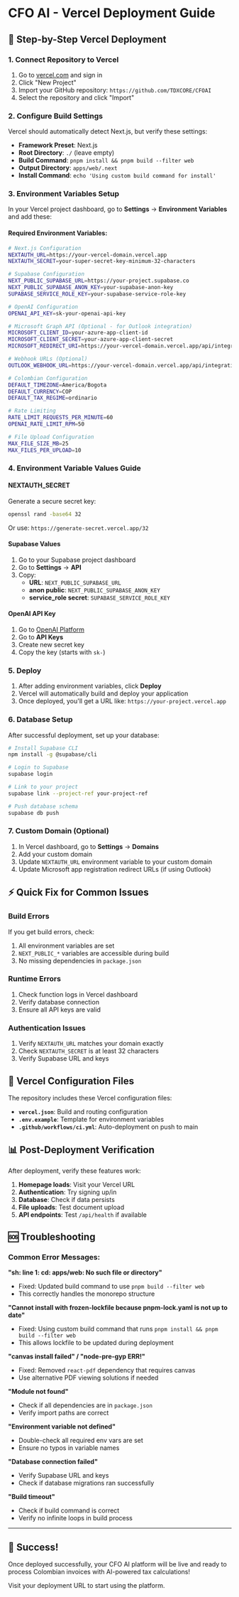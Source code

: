 # CFO AI - Vercel Deployment Guide

## 🚀 Step-by-Step Vercel Deployment

### 1. **Connect Repository to Vercel**

1. Go to [vercel.com](https://vercel.com) and sign in
2. Click "New Project"
3. Import your GitHub repository: `https://github.com/TDXCORE/CFOAI`
4. Select the repository and click "Import"

### 2. **Configure Build Settings**

Vercel should automatically detect Next.js, but verify these settings:

- **Framework Preset**: Next.js
- **Root Directory**: `./` (leave empty)
- **Build Command**: `pnpm install && pnpm build --filter web`
- **Output Directory**: `apps/web/.next`
- **Install Command**: `echo 'Using custom build command for install'`

### 3. **Environment Variables Setup**

In your Vercel project dashboard, go to **Settings** → **Environment Variables** and add these:

#### **Required Environment Variables:**

```bash
# Next.js Configuration
NEXTAUTH_URL=https://your-vercel-domain.vercel.app
NEXTAUTH_SECRET=your-super-secret-key-minimum-32-characters

# Supabase Configuration
NEXT_PUBLIC_SUPABASE_URL=https://your-project.supabase.co
NEXT_PUBLIC_SUPABASE_ANON_KEY=your-supabase-anon-key
SUPABASE_SERVICE_ROLE_KEY=your-supabase-service-role-key

# OpenAI Configuration
OPENAI_API_KEY=sk-your-openai-api-key

# Microsoft Graph API (Optional - for Outlook integration)
MICROSOFT_CLIENT_ID=your-azure-app-client-id
MICROSOFT_CLIENT_SECRET=your-azure-app-client-secret
MICROSOFT_REDIRECT_URI=https://your-vercel-domain.vercel.app/api/integrations/outlook/auth

# Webhook URLs (Optional)
OUTLOOK_WEBHOOK_URL=https://your-vercel-domain.vercel.app/api/integrations/outlook/webhook

# Colombian Configuration
DEFAULT_TIMEZONE=America/Bogota
DEFAULT_CURRENCY=COP
DEFAULT_TAX_REGIME=ordinario

# Rate Limiting
RATE_LIMIT_REQUESTS_PER_MINUTE=60
OPENAI_RATE_LIMIT_RPM=50

# File Upload Configuration
MAX_FILE_SIZE_MB=25
MAX_FILES_PER_UPLOAD=10
```

### 4. **Environment Variable Values Guide**

#### **NEXTAUTH_SECRET**
Generate a secure secret key:
```bash
openssl rand -base64 32
```
Or use: `https://generate-secret.vercel.app/32`

#### **Supabase Values**
1. Go to your Supabase project dashboard
2. Go to **Settings** → **API**
3. Copy:
   - **URL**: `NEXT_PUBLIC_SUPABASE_URL`
   - **anon public**: `NEXT_PUBLIC_SUPABASE_ANON_KEY`
   - **service_role secret**: `SUPABASE_SERVICE_ROLE_KEY`

#### **OpenAI API Key**
1. Go to [OpenAI Platform](https://platform.openai.com/)
2. Go to **API Keys**
3. Create new secret key
4. Copy the key (starts with `sk-`)

### 5. **Deploy**

1. After adding environment variables, click **Deploy**
2. Vercel will automatically build and deploy your application
3. Once deployed, you'll get a URL like: `https://your-project.vercel.app`

### 6. **Database Setup**

After successful deployment, set up your database:

```bash
# Install Supabase CLI
npm install -g @supabase/cli

# Login to Supabase
supabase login

# Link to your project
supabase link --project-ref your-project-ref

# Push database schema
supabase db push
```

### 7. **Custom Domain (Optional)**

1. In Vercel dashboard, go to **Settings** → **Domains**
2. Add your custom domain
3. Update `NEXTAUTH_URL` environment variable to your custom domain
4. Update Microsoft app registration redirect URLs (if using Outlook)

## ⚡ Quick Fix for Common Issues

### **Build Errors**

If you get build errors, check:
1. All environment variables are set
2. `NEXT_PUBLIC_*` variables are accessible during build
3. No missing dependencies in `package.json`

### **Runtime Errors**

1. Check function logs in Vercel dashboard
2. Verify database connection
3. Ensure all API keys are valid

### **Authentication Issues**

1. Verify `NEXTAUTH_URL` matches your domain exactly
2. Check `NEXTAUTH_SECRET` is at least 32 characters
3. Verify Supabase URL and keys

## 🔧 Vercel Configuration Files

The repository includes these Vercel configuration files:

- **`vercel.json`**: Build and routing configuration
- **`.env.example`**: Template for environment variables
- **`.github/workflows/ci.yml`**: Auto-deployment on push to main

## 📊 Post-Deployment Verification

After deployment, verify these features work:

1. **Homepage loads**: Visit your Vercel URL
2. **Authentication**: Try signing up/in
3. **Database**: Check if data persists
4. **File uploads**: Test document upload
5. **API endpoints**: Test `/api/health` if available

## 🆘 Troubleshooting

### Common Error Messages:

**"sh: line 1: cd: apps/web: No such file or directory"**
- Fixed: Updated build command to use `pnpm build --filter web`
- This correctly handles the monorepo structure

**"Cannot install with frozen-lockfile because pnpm-lock.yaml is not up to date"**
- Fixed: Using custom build command that runs `pnpm install && pnpm build --filter web`
- This allows lockfile to be updated during deployment

**"canvas install failed" / "node-pre-gyp ERR!"**
- Fixed: Removed `react-pdf` dependency that requires canvas
- Use alternative PDF viewing solutions if needed

**"Module not found"**
- Check if all dependencies are in `package.json`
- Verify import paths are correct

**"Environment variable not defined"**
- Double-check all required env vars are set
- Ensure no typos in variable names

**"Database connection failed"**
- Verify Supabase URL and keys
- Check if database migrations ran successfully

**"Build timeout"**
- Check if build command is correct
- Verify no infinite loops in build process

---

## 🎉 Success!

Once deployed successfully, your CFO AI platform will be live and ready to process Colombian invoices with AI-powered tax calculations!

Visit your deployment URL to start using the platform.